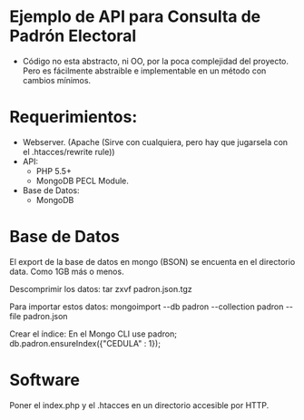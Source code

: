 Ejemplo de API para Consulta de Padrón Electoral
====

* Código no esta abstracto, ni OO, por la poca complejidad del proyecto. Pero
  es fácilmente abstraible e implementable en un método con cambios mínimos.

Requerimientos:
===
  - Webserver. (Apache (Sirve con cualquiera, pero hay que jugarsela con el
    .htacces/rewrite rule))
  - API:
    + PHP 5.5+
    + MongoDB PECL Module.
  - Base de Datos:
    + MongoDB 

Base de Datos
===
El export de la base de datos en mongo (BSON) se encuenta en el directorio data. Como 1GB más o menos.

Descomprimir los datos: tar zxvf padron.json.tgz

Para importar estos datos:
  mongoimport --db padron --collection padron --file padron.json

Crear el índice:
  En el Mongo CLI
    use padron;
    db.padron.ensureIndex({"CEDULA" : 1});

Software
===
  Poner el index.php y el .htacces en un directorio accesible por HTTP.



  
